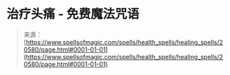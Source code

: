 <!--yml

category: 未分类

date: 2024-06-12 19:03:29

-->

# 治疗头痛 - 免费魔法咒语

> 来源：[https://www.spellsofmagic.com/spells/health_spells/healing_spells/20580/page.html#0001-01-01](https://www.spellsofmagic.com/spells/health_spells/healing_spells/20580/page.html#0001-01-01)
